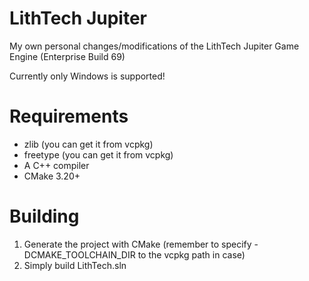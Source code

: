 # LithTech Jupiter
My own personal changes/modifications of the LithTech Jupiter Game Engine (Enterprise Build 69)

Currently only Windows is supported!

# Requirements
- zlib (you can get it from vcpkg)
- freetype (you can get it from vcpkg)
- A C++ compiler
- CMake 3.20+

# Building
1. Generate the project with CMake (remember to specify -DCMAKE_TOOLCHAIN_DIR to the vcpkg path in case)
2. Simply build LithTech.sln
